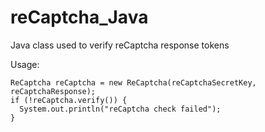 # reCaptcha_Java

Java class used to verify reCaptcha response tokens

Usage:

```
ReCaptcha reCaptcha = new ReCaptcha(reCaptchaSecretKey, reCaptchaResponse);
if (!reCaptcha.verify()) {
  System.out.println("reCaptcha check failed");
}
```

